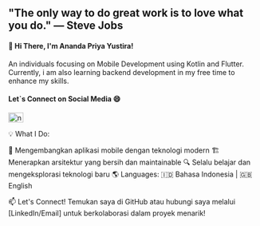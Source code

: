
<h2>"The only way to do great work is to love what you do." — Steve Jobs</h2>

<h4>👋 Hi There, I'm Ananda Priya Yustira!</h4>

An individuals focusing on Mobile Development using Kotlin and Flutter. Currently, i am also learning backend development in my free time to enhance my skills. 

<h4>Let`s Connect on Social Media 😄</h4>

<a href="https://instagram.com/nandahahaa" target="blank"><img align="center" src="https://raw.githubusercontent.com/rahuldkjain/github-profile-readme-generator/master/src/images/icons/Social/instagram.svg" alt="nandahaha" height="20" width="30" /></a>


💡 What I Do:

📱 Mengembangkan aplikasi mobile dengan teknologi modern
🏗️ Menerapkan arsitektur yang bersih dan maintainable
🔍 Selalu belajar dan mengeksplorasi teknologi baru
🌎 Languages:
🇮🇩 Bahasa Indonesia | 🇬🇧 English

📫 Let's Connect!
Temukan saya di GitHub atau hubungi saya melalui [LinkedIn/Email] untuk berkolaborasi dalam proyek menarik!
